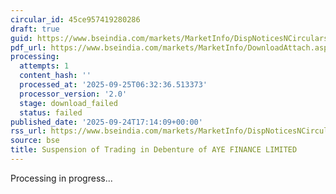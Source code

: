 ```yaml
---
circular_id: 45ce957419280286
draft: true
guid: https://www.bseindia.com/markets/MarketInfo/DispNoticesNCirculars.aspx?Noticeid={9626E087-E7DF-43E1-AC1F-1B117885D2D0}&noticeno=20250924-71&dt=09/24/2025&icount=71&totcount=75&flag=0
pdf_url: https://www.bseindia.com/markets/MarketInfo/DownloadAttach.aspx?id=20250924-71&attachedId=
processing:
  attempts: 1
  content_hash: ''
  processed_at: '2025-09-25T06:32:36.513373'
  processor_version: '2.0'
  stage: download_failed
  status: failed
published_date: '2025-09-24T17:14:09+00:00'
rss_url: https://www.bseindia.com/markets/MarketInfo/DispNoticesNCirculars.aspx?Noticeid={9626E087-E7DF-43E1-AC1F-1B117885D2D0}&noticeno=20250924-71&dt=09/24/2025&icount=71&totcount=75&flag=0
source: bse
title: Suspension of Trading in Debenture of AYE FINANCE LIMITED
---
```


Processing in progress...